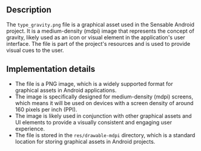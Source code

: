 ## Description

The `type_gravity.png` file is a graphical asset used in the Sensable Android project. It is a medium-density (mdpi) image that represents the concept of gravity, likely used as an icon or visual element in the application's user interface. The file is part of the project's resources and is used to provide visual cues to the user.


## Implementation details


* The file is a PNG image, which is a widely supported format for graphical assets in Android applications.
* The image is specifically designed for medium-density (mdpi) screens, which means it will be used on devices with a screen density of around 160 pixels per inch (PPI).
* The image is likely used in conjunction with other graphical assets and UI elements to provide a visually consistent and engaging user experience.
* The file is stored in the `res/drawable-mdpi` directory, which is a standard location for storing graphical assets in Android projects.



